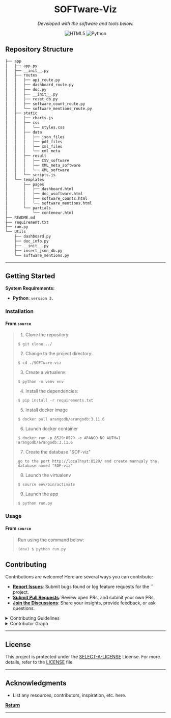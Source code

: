 <p align="center">
    <h1 align="center">SOFTware-Viz</h1>
</p>
<p align="center">
	<!-- local repository, no metadata badges. -->
<p>
<p align="center">
		<em>Developed with the software and tools below.</em>
</p>
<p align="center">
	<img src="https://img.shields.io/badge/HTML5-E34F26.svg?style=default&logo=HTML5&logoColor=white" alt="HTML5">
	<img src="https://img.shields.io/badge/Python-3776AB.svg?style=default&logo=Python&logoColor=white" alt="Python">
</p>

##  Repository Structure

```sh
├── app
│   ├── app.py
│   ├── __init__.py
│   ├── routes
│   │   ├── api_route.py
│   │   ├── dashboard_route.py
│   │   ├── doc.py
│   │   ├── __init__.py
│   │   ├── reset_db.py
│   │   ├── software_count_route.py
│   │   └── software_mentions_route.py
│   ├── static
│   │   ├── charts.js
│   │   ├── css
│   │   │   └── styles.css
│   │   ├── data
│   │   │   ├── json_files
│   │   │   ├── pdf_files
│   │   │   ├── xml_files
│   │   │   └── xml_meta
│   │   ├── result
│   │   │   ├── CSV_software
│   │   │   ├── XML_meta_software
│   │   │   └── XML_software
│   │   └── scripts.js
│   └── templates
│       ├── pages
│       │   ├── dashboard.html
│       │   ├── doc_wsoftware.html
│       │   ├── software_counts.html
│       │   └── software_mentions.html
│       └── partials
│           └── conteneur.html
├── README.md
├── requirement.txt
├── run.py
└── Utils
    ├── dashboard.py
    ├── doc_info.py
    ├── __init__.py
    ├── insert_json_db.py
    └── software_mentions.py

```

---

##  Getting Started

**System Requirements:**

* **Python**: `version 3.`

###  Installation

<h4>From <code>source</code></h4>

> 1. Clone the  repository:
>
> ```console
> $ git clone ../
> ```
>
> 2. Change to the project directory:
> ```console
> $ cd ./SOFTware-viz
> ```
>
> 3. Create a virtualenv:
> ```console
> $ python -m venv env
> ```
>
> 4. Install the dependencies:
> ```console
> $ pip install -r requirements.txt
> ```
>
> 5. Install docker image
> ```console
> $ docker pull arangodb/arangodb:3.11.6
> ```
>
> 6. Launch docker container
> ```console
> $ docker run -p 8529:8529 -e ARANGO_NO_AUTH=1 arangodb/arangodb:3.11.6
> ```
>
> 7. Create the database "SOF-viz"
>```
> go to the port http://localhost:8529/ and create mannualy the database named "SOF-viz"
>```
>
> 8. Launch the virtualenv
> ```console
> $ source env/bin/activate
> ```
>
> 9. Launch the app
> ```console
> $ python run.py
> ```
>
###  Usage

<h4>From <code>source</code></h4>

> Run  using the command below:
> ```console
> (env) $ python run.py
> ```

##  Contributing

Contributions are welcome! Here are several ways you can contribute:

- **[Report Issues](https://local/SOFTware-Viz/issues)**: Submit bugs found or log feature requests for the `` project.
- **[Submit Pull Requests](https://local/SOFTware-Viz/blob/main/CONTRIBUTING.md)**: Review open PRs, and submit your own PRs.
- **[Join the Discussions](https://local/SOFTware-Viz/discussions)**: Share your insights, provide feedback, or ask questions.

<details closed>
<summary>Contributing Guidelines</summary>

1. **Fork the Repository**: Start by forking the project repository to your local account.
2. **Clone Locally**: Clone the forked repository to your local machine using a git client.
   ```sh
   git clone ../
   ```
3. **Create a New Branch**: Always work on a new branch, giving it a descriptive name.
   ```sh
   git checkout -b new-feature-x
   ```
4. **Make Your Changes**: Develop and test your changes locally.
5. **Commit Your Changes**: Commit with a clear message describing your updates.
   ```sh
   git commit -m 'Implemented new feature x.'
   ```
6. **Push to local**: Push the changes to your forked repository.
   ```sh
   git push origin new-feature-x
   ```
7. **Submit a Pull Request**: Create a PR against the original project repository. Clearly describe the changes and their motivations.
8. **Review**: Once your PR is reviewed and approved, it will be merged into the main branch. Congratulations on your contribution!
</details>

<details closed>
<summary>Contributor Graph</summary>
<br>
<p align="center">
   <a href="https://local{/SOFTware-Viz/}graphs/contributors">
      <img src="https://contrib.rocks/image?repo=SOFTware-Viz">
   </a>
</p>
</details>

---

##  License

This project is protected under the [SELECT-A-LICENSE](https://choosealicense.com/licenses) License. For more details, refer to the [LICENSE](https://choosealicense.com/licenses/) file.

---

##  Acknowledgments

- List any resources, contributors, inspiration, etc. here.

[**Return**](#-overview)

---
